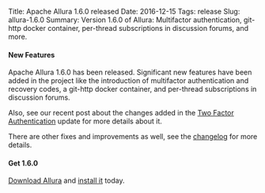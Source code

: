 Title: Apache Allura 1.6.0 released
Date: 2016-12-15
Tags: release
Slug: allura-1.6.0
Summary: Version 1.6.0 of Allura: Multifactor authentication, git-http docker container,  per-thread subscriptions in discussion forums, and more.

#### New Features

Apache Allura 1.6.0 has been released. Significant new features have been added in the project like the introduction of multifactor authentication and recovery codes, a git-http docker container, and per-thread subscriptions in discussion forums. 

Also, see our recent post about the changes added in the [Two Factor Authentication]({filename}/2016-allura-2fa.md) update for more details about it.

There are other fixes and improvements as well, see the [changelog](https://forge-allura.apache.org/p/allura/git/ci/rel/1.6.0/~/tree/CHANGES) for more details.

#### Get 1.6.0

[Download Allura](https://www.apache.org/dyn/closer.cgi/allura/) and [install it](https://forge-allura.apache.org/docs/getting_started/installation.html) today.
